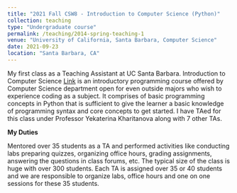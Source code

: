 ```yaml
---
title: "2021 Fall CSW8 - Introduction to Computer Science (Python)"
collection: teaching
type: "Undergraduate course"
permalink: /teaching/2014-spring-teaching-1
venue: "University of California, Santa Barbara, Computer Science"
date: 2021-09-23
location: "Santa Barbara, CA"
---
```

My first class as a Teaching Assistant at UC Santa Barbara. Introduction to Computer Science [Link](https://cs.ucsb.edu/education/courses/course-descriptions/introduction-computer-science) is an introductory programming course offered by Computer Science department open for even outside majors who wish to experience coding as a subject. It comprises of basic programming concepts in Python that is sufficient to give the learner a basic knowledge of programming syntax and core concepts to get started. I have TAed for this class under Professor Yekaterina Kharitanova along with 7 other TAs. 

**My Duties**

Mentored over 35 students as a TA and performed activities like conducting labs preparing quizzes, organizing office hours, grading assignments, answering the questions in class forums, etc. The typical size of the class is huge with over 300 students. Each TA is assigned over 35 or 40 students and we are responsible to organize labs, office hours and one on one sessions for these 35 students. 

